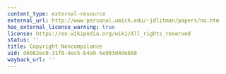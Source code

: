 ```yaml
---
content_type: external-resource
external_url: http://www-personal.umich.edu/~jdlitman/papers/no.htm
has_external_license_warning: true
license: https://en.wikipedia.org/wiki/All_rights_reserved
status: ''
title: Copyright Noncompilance
uid: d6082ec0-31f0-4ec5-b4a9-5e903d4de668
wayback_url: ''
---
```

